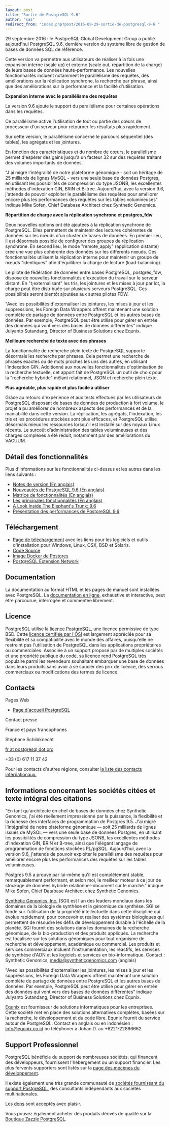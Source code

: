 ```yaml
---
layout: post
title: "Sortie de PostgreSQL 9.6"
author: "sas"
redirect_from: "index.php?post/2016-09-29-sortie-de-postgresql-9-6 "
---
```





<!--more-->


<p>29 septembre 2016 : le PostgreSQL Global Development Group a publié aujourd'hui PostgreSQL 9.6, dernière version du système libre de gestion de bases de données SQL de référence.

Cette version va permettre aux utilisateurs de réaliser à la fois une expansion interne (scale up) et externe (scale out, répartition de la charge) de leurs bases de données haute-performance. Les nouvelles fonctionnalités incluent notamment le parallélisme des requêtes, des améliorations sur la réplication synchrone, la recherche par phrase, ainsi que des améliorations sur la performance et la facilité d'utilisation.</p>

<strong>Expansion interne avec le parallélisme des requêtes</strong>

<p>La version 9.6 ajoute le support du parallélisme pour certaines opérations dans les requêtes.

Ce parallélisme active l'utilisation de tout ou partie des cœurs de processeur d'un serveur pour retourner les résultats plus rapidement.

Sur cette version, le parallélisme concerne le parcours séquentiel (des tables), les agrégats et les jointures.

En fonction des caractéristiques et du nombre de cœurs, le parallélisme permet d'espérer des gains jusqu'à un facteur 32 sur des requêtes traitant des volumes importants de données.</p>

<p>"J'ai migré l'intégralité de notre plateforme génomique - soit un héritage de 25 milliards de lignes MySQL - vers une seule base de données Postgres, en utilisant les possibilités de compression du type JSONB, les excellentes méthodes d'indexation GIN, BRIN et B-tree. Aujourd'hui, avec la version 9.6, j'attends de pouvoir exploiter le parallélisme des requêtes pour améliorer encore plus les performances des requêtes sur les tables volumineuses" indique Mike Sofen, Chief Database Architect chez Synthetic Genomics.</p>

<strong>Répartition de charge avec la réplication synchrone et postgres_fdw</strong>

<p>Deux nouvelles options ont été ajoutées à la réplication synchrone de PostgreSQL. Elles permettent de maintenir des lectures cohérentes de données sur les nœuds d'un cluster de bases de données. En premier lieu, il est désormais possible de configurer des groupes de réplication synchrone. En second lieu, le mode "remote_apply" (application distante) crée une vue plus cohérente des données sur les différents nœuds. Ces fonctionnalités utilisent la réplication interne pour maintenir un groupe de nœuds "identiques" afin d'équilibrer la charge de lecture (load-balancing).</p>

<p>Le pilote de fédération de données entre bases PostgreSQL, postgres_fdw, dispose de nouvelles fonctionnalités d'exécution du travail sur le serveur distant. En "t;externalisant" les tris, les jointures et les mises à jour par lot, la charge peut être distribuée sur plusieurs serveurs PostgreSQL. Ces possibilités seront bientôt ajoutées aux autres pilotes FDW.</p>

<p>"Avec les possibilités d'externaliser les jointures, les mises à jour et les suppressions, les Foreign Data Wrappers offrent maintenant une solution complète de partage de données entre PostgreSQL et les autres bases de données. Par exemple, PostgreSQL peut être utilisé pour gérer en entrée des données qui vont vers des bases de données différentes" indique Julyanto Sutandang, Director of Business Solutions chez Equnix.</p>

<strong>Meilleure recherche de texte avec des phrases</strong>

<p>La fonctionnalité de recherche plein texte de PostgreSQL supporte désormais les recherche par phrases. Cela permet une recherche de phrases exactes ou de mots proches les uns des autres, en utilisant l'indexation GIN. Additionné aux nouvelles fonctionnalités d'optimisation de la recherche textuelle, cet apport fait de PostgreSQL un outil de choix pour la "recherche hybride" mêlant relationnel, JSON et recherche plein texte.</p>

<strong>Plus agréable, plus rapide et plus facile à utiliser</strong>

<p>Grâce au retours d'expérience et aux tests effectués par les utilisateurs de PostgreSQL disposant de bases de données de production à fort volume, le projet a pu améliorer de nombreux aspects des performances et de la maniabilité dans cette version. La réplication, les agrégats, l'indexation, les tris et les procédures stockées sont plus efficaces, et PostgreSQL utilise désormais mieux les ressources lorsqu'il est installé sur des noyaux Linux récents. Le surcoût d’administration des tables volumineuses et des charges complexes a été réduit, notamment par des améliorations du VACUUM.</p>

<h2>Détail des fonctionnalités</h2>

<p>

Plus d'informations sur les fonctionnalités ci-dessus et les autres dans les liens suivants :

</p>

<ul>

<li><a href="https://www.postgresql.org/docs/current/static/release-9-6.html">Notes de version (En anglais)</a></li>

<li><a href="https://wiki.postgresql.org/wiki/NewIn96">Nouveautés de PostgreSQL 9.6 (En anglais)</a></li>

<li><a href="https://www.postgresql.org//about/featurematrix">Matrice de fonctionnalités (En anglais)</a></li>

<li><a href="https://momjian.us/main/writings/pgsql/features.pdf">Les principales fonctionnalités (En anglais)</a></li>

<li><a href="https://www.youtube.com/watch?v=HjAeLE9aNhQ">A Look Inside The Elephant's Trunk: 9.6</a></li>

<li><a href="https://www.youtube.com/watch?v=RkkUbQP3G0A">Présentation des performances de PostgreSQL 9.6</a></li>

</ul>

<h2>Téléchargement</h2>

<ul>

<li><a href="https://www.postgresql.org//download">Page de téléchargement</a> avec les liens pour les logiciels et outils d'installation pour Windows, Linux, OSX, BSD et Solaris.</li>

<li><a href="https://www.postgresql.org//ftp/source/v9.6.0">Code Source</a></li>

<li><a href="https://hub.docker.com/_/postgres/">Image Docker de Postgres</a></li>

<li><a href="http://pgxn.org">PostgreSQL Extension Network</a></li>

</ul>

<h2>Documentation</h2>

<p>

La documentation au format HTML et les pages de manuel sont installées avec PostgreSQL. La <a href="https://www.postgresql.org/docs/9.6/static">documentation en ligne</a>, exhaustive et interactive, peut être parcourue, interrogée et commentée librement.

</p>

<h2>Licence</h2>

<p>

PostgreSQL utilise la <a href="/about/licence">licence PostgreSQL</a>, une licence permissive de type BSD. Cette <a href="http://www.opensource.org/licenses/postgresql">licence certifiée par l'OSI</a> est largement appréciée pour sa flexibilité et sa compatibilité avec le monde des affaires, puisqu'elle ne restreint pas l'utilisation de PostgreSQL dans les applications propriétaires ou commerciales. Associée à un support proposé par de multiples sociétés et une propriété publique du code, sa licence rend PostgreSQL très populaire parmi les revendeurs souhaitant embarquer une base de données dans leurs produits sans avoir à se soucier des prix de licence, des verrous commerciaux ou modifications des termes de licence.

</p>

<h2>Contacts</h2>

<p>Pages Web</p>

<ul>

<li><a href="https://www.postgresql.org">Page d'accueil PostgreSQL</a></li>

</ul>

<p>Contact presse</p>

<p>France et pays francophones<br />

Stéphane Schildknecht<br />

<a href="mailto:fr@postgresql.org">fr at postgresql dot org</a><br />

+33 (0) 617 11 37 42</p>

<p>Pour les contacts d'autres régions, consulter <a href="https://www.postgresql.org/about/press/contact">la liste des contacts internationaux.</a></p>

<h2>Informations concernant les sociétés citées et texte intégral des citations

</h2>

<p>

"En tant qu'architecte en chef de bases de données chez Synthetic Genomics, j'ai été réellement impressionné par la puissance, la flexibilité et la richesse des interfaces de programmation de Postgres 9.5. J'ai migré l'intégralité de notre plateforme génomique — soit 25 milliards de lignes issues de MySQL — vers une seule base de données Postgres, en utilisant les possibilités de compression du type JSONB, les excellentes méthodes d'indexation GIN, BRIN et B-tree, ainsi que l'élégant langage de programmation de fonctions stockées PL/pgSQL. Aujourd'hui, avec la version 9.6, j'attends de pouvoir exploiter le parallélisme des requêtes pour améliorer encore plus les performances des requêtes sur les tables volumineuses.

Postgres 9.5 a prouvé par lui-même qu'il est complètement stable, remarquablement performant, et selon moi, le meilleur moteur à ce jour de stockage de données hybride relationnel-document sur le marché." indique Mike Sofen, Chief Database Architect chez Synthetic Genomics.

</p>

<p><a href="https://www.syntheticgenomics.com/">Synthetic Genomics, Inc.</a> (SGI) est l'un des leaders mondiaux dans les domaines de la biologie de synthèse et la génomique de synthèse. SGI se fonde sur l'utilisation de la propriété intellectuelle dans cette discipline qui évolue rapidement, pour concevoir et réaliser des systèmes biologiques qui permettent de résoudre les défis de développement durable à l'échelle de la planète. SGI fournit des solutions dans les domaines de la recherche génomique, de la bio-production et des produits appliqués. La recherche est focalisée sur les solutions génomiques pour tout organisme de recherche et développement, académique ou commercial. Les produits et services commerciaux incluent l'instrumentation, les réactifs, les services de synthèse d'ADN et les logiciels et services en bio-informatique. Contact&nbsp;: Synthetic Genomics, <a href="mailto:media@syntheticgenomics.com">media@syntheticgenomics.com</a> (anglais)

</p>

<p>"Avec les possibilités d'externaliser les jointures, les mises à jour et les suppressions, les Foreign Data Wrappers offrent maintenant une solution complète de partage de données entre PostgreSQL et les autres bases de données. Par exemple, PostgreSQL peut être utilisé pour gérer en entrée des données qui vont vers des bases de données différentes" indique Julyanto Sutandang, Director of Business Solutions chez Equnix.</p>

<p><a href="http://www.equnix.co.id">Equnix</a> est fournisseur de solutions informatiques pour les entreprises. Cette société met en place des solutions alternatives complètes, basées sur la recherche, le développement et du code libre. Equnix fournit du service autour de PostgreSQL. Contact en anglais ou en indonésien&nbsp;:  <a href="mailto:info@equnix.co.id">Info@equnix.co.id</a> ou téléphoner à Johan D. au +6221-22866662.</p>

<h2>Support Professionnel</h2>

<p>PostgreSQL bénéficie du support de nombreuses sociétés, qui financent des développeurs, fournissent l'hébergement ou un support financier. Les plus fervents supporters sont listés sur la <a href="https://www.postgresql.org/about/sponsors/">page des mécènes du développement</a>.</p>

<p>Il existe également une très grande communauté de <a href="https://www.postgresql.org/support/professional_support">sociétés fournissant du support PostgreSQL</a>, des consultants indépendants aux sociétés multinationales.

</p>

<p>Les <a href="https://www.postgresql.org/about/donate">dons</a> sont acceptés avec plaisir.</p>

<p>Vous pouvez également acheter des produits dérivés de qualité sur la <a href="http://www.zazzle.com/postgresql">Boutique Zazzle PostgreSQL</a>. </p>
